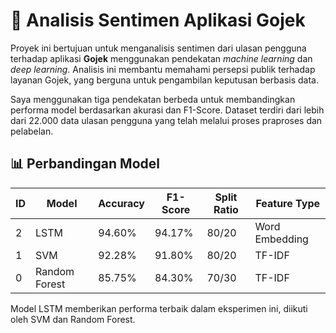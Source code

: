 # 🚖 Analisis Sentimen Aplikasi Gojek

Proyek ini bertujuan untuk menganalisis sentimen dari ulasan pengguna terhadap aplikasi **Gojek** menggunakan pendekatan *machine learning* dan *deep learning*. Analisis ini membantu memahami persepsi publik terhadap layanan Gojek, yang berguna untuk pengambilan keputusan berbasis data.

Saya menggunakan tiga pendekatan berbeda untuk membandingkan performa model berdasarkan akurasi dan F1-Score. Dataset terdiri dari lebih dari 22.000 data ulasan pengguna yang telah melalui proses praproses dan pelabelan.

## 📊 Perbandingan Model

| ID | Model          | Accuracy | F1-Score | Split Ratio | Feature Type     |
|----|----------------|----------|----------|--------------|------------------|
| 2  | LSTM           | 94.60%   | 94.17%   | 80/20        | Word Embedding   |
| 1  | SVM            | 92.28%   | 91.80%   | 80/20        | TF-IDF           |
| 0  | Random Forest  | 85.75%   | 84.30%   | 70/30        | TF-IDF           |

Model LSTM memberikan performa terbaik dalam eksperimen ini, diikuti oleh SVM dan Random Forest.